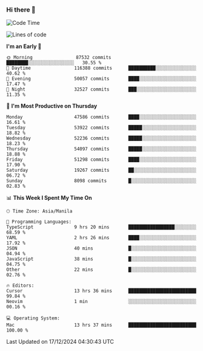 ### Hi there 👋

<!--START_SECTION:waka-->
![Code Time](http://img.shields.io/badge/Code%20Time-5%2C749%20hrs%2045%20mins-blue)

![Lines of code](https://img.shields.io/badge/From%20Hello%20World%20I%27ve%20Written-113.4%20million%20lines%20of%20code-blue)

**I'm an Early 🐤** 

```text
🌞 Morning                87532 commits       ████████░░░░░░░░░░░░░░░░░   30.55 % 
🌆 Daytime                116388 commits      ██████████░░░░░░░░░░░░░░░   40.62 % 
🌃 Evening                50057 commits       ████░░░░░░░░░░░░░░░░░░░░░   17.47 % 
🌙 Night                  32527 commits       ███░░░░░░░░░░░░░░░░░░░░░░   11.35 % 
```
📅 **I'm Most Productive on Thursday** 

```text
Monday                   47586 commits       ████░░░░░░░░░░░░░░░░░░░░░   16.61 % 
Tuesday                  53922 commits       █████░░░░░░░░░░░░░░░░░░░░   18.82 % 
Wednesday                52236 commits       █████░░░░░░░░░░░░░░░░░░░░   18.23 % 
Thursday                 54097 commits       █████░░░░░░░░░░░░░░░░░░░░   18.88 % 
Friday                   51298 commits       ████░░░░░░░░░░░░░░░░░░░░░   17.90 % 
Saturday                 19267 commits       ██░░░░░░░░░░░░░░░░░░░░░░░   06.72 % 
Sunday                   8098 commits        █░░░░░░░░░░░░░░░░░░░░░░░░   02.83 % 
```


📊 **This Week I Spent My Time On** 

```text
🕑︎ Time Zone: Asia/Manila

💬 Programming Languages: 
TypeScript               9 hrs 20 mins       █████████████████░░░░░░░░   68.59 % 
YAML                     2 hrs 26 mins       ████░░░░░░░░░░░░░░░░░░░░░   17.92 % 
JSON                     40 mins             █░░░░░░░░░░░░░░░░░░░░░░░░   04.94 % 
JavaScript               38 mins             █░░░░░░░░░░░░░░░░░░░░░░░░   04.75 % 
Other                    22 mins             █░░░░░░░░░░░░░░░░░░░░░░░░   02.76 % 

🔥 Editors: 
Cursor                   13 hrs 36 mins      █████████████████████████   99.84 % 
Neovim                   1 min               ░░░░░░░░░░░░░░░░░░░░░░░░░   00.16 % 

💻 Operating System: 
Mac                      13 hrs 37 mins      █████████████████████████   100.00 % 
```


 Last Updated on 17/12/2024 04:30:43 UTC
<!--END_SECTION:waka-->


<!--
**rad182/rad182** is a ✨ _special_ ✨ repository because its `README.md` (this file) appears on your GitHub profile.

Here are some ideas to get you started:

- 🔭 I’m currently working on ...
- 🌱 I’m currently learning ...
- 👯 I’m looking to collaborate on ...
- 🤔 I’m looking for help with ...
- 💬 Ask me about ...
- 📫 How to reach me: ...
- 😄 Pronouns: ...
- ⚡ Fun fact: ...
-->
